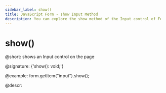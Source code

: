 ```yaml
---
sidebar_label: show()
title: JavaScript Form - show Input Method 
description: You can explore the show method of the Input control of Form in the documentation of the DHTMLX JavaScript UI library. Browse developer guides and API reference, try out code examples and live demos, and download a free 30-day evaluation version of DHTMLX Suite.
---
```


# show()

@short: shows an Input control on the page

@signature: {'show(): void;'}

@example:
form.getItem("input").show();

@descr:
